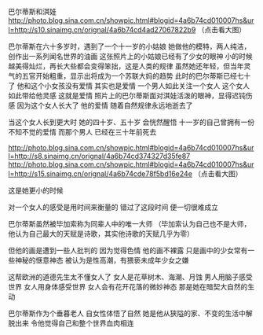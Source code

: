 巴尔蒂斯和淇娃
http://photo.blog.sina.com.cn/showpic.html#blogid=4a6b74cd010007hs&url=http://s10.sinaimg.cn/orignal/4a6b74cd4ad27067822b9
（点击看大图）
 
巴尔蒂斯在六十多岁时，遇到了一个十一岁的小姑娘
她做他的模特，两人纯洁，创作出一系列闻名世界的油画
这张照片上的小姑娘已经有了少女的眼神
小的时候越美得灿烂，再长大些都会变得笨拙，这是人类的规律
 虽然她还年轻，但当年灵气的五官开始粗重，显示出将成为一个苏联大妈的趋势
此时的巴尔蒂斯已经七十了
他和这个小女孩没有爱情
其实也是爱情
一个男人如此关注一个女人 这个女人如此带给他灵感
这就是爱情
照片上的巴尔蒂斯面对淇娃活泼的眼神，显得迟钝伤感
因为这个女人长大了
他的爱情
随着自然规律永远地逝去了
 
当这个女人长到更大时
她的四十岁、五十岁
会恍然醒悟
十一岁的自己曾拥有一份不知不觉的爱情
而那个男人
已经在三十年前死去
 
 
 
http://photo.blog.sina.com.cn/showpic.html#blogid=4a6b74cd010007hs&url=http://s8.sinaimg.cn/orignal/4a6b74cd374327d35fe87
http://photo.blog.sina.com.cn/showpic.html#blogid=4a6b74cd010007hs&url=http://s15.sinaimg.cn/orignal/4a6b74cde78f5bd16e24e
（点击看大图）
 
这是她更小的时候
 
对一个女人的感受是用时间来衡量的
错过了这段时间
便一切很难成立
 
巴尔蒂斯虽然被毕加索称为同辈人中的唯一大师
 （毕加索认为自己也不是大师，他认为自己最大的天赋是诗歌，其实他诗歌的天赋几乎为零）
 
但他的画是遭到一些人批判的
因为觉得色情
他的画不裸露
只是画中的少女常有一些神秘的惬意神态
被认为是性高潮，有猥亵未成年少女之嫌
 
这帮欧洲的道德先生太不懂女人了
女人是花草树木、海潮、月蚀
男人用脑子感受世界
女人用身体感受世界
女人会有花开花落的微妙神态
那是她在暗契大自然的生动
 
巴尔蒂斯作为个垂暮老人
自女性体悟了自然
她是他从狭隘的家、不变的生活中解脱出来
令他觉得自己和整个世界血肉相连
 
 
 
 
